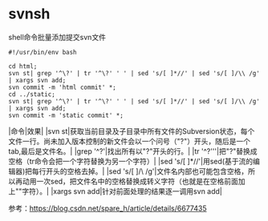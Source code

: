 # svnsh
shell命令批量添加提交svn文件

```
#!/usr/bin/env bash

cd html;
svn st| grep '^\?' | tr '^\?' ' ' | sed 's/[ ]*//' | sed 's/[ ]/\\ /g' | xargs svn add;
svn commit -m 'html commit' *;
cd ../static;
svn st| grep '^\?' | tr '^\?' ' ' | sed 's/[ ]*//' | sed 's/[ ]/\\ /g' | xargs svn add;
svn commit -m 'static commit' *;
```

|命令|效果|
|svn st|获取当前目录及子目录中所有文件的Subversion状态，每个文件一行。尚未加入版本控制的新文件会以一个问号（"?"）开头，随后是一个tab,最后是文件名。|
|grep '^\?'|找出所有以"?"开头的行。|
|tr '^\?'''|把"?"替换成空格（tr命令会把一个字符替换为另一个字符）|
|sed 's/[ ]*//'|用sed(基于流的编辑器)把每行开头的空格去掉。|
|sed 's/[ ]/\\ /g'|文件名内部也可能包含空格，所以再动用一次sed，把文件名中的空格替换成转义字符（也就是在空格前面加上"\"字符）。|
|xargs svn add|针对前面处理的结果逐一调用svn add|

参考：https://blog.csdn.net/spare_h/article/details/6677435
